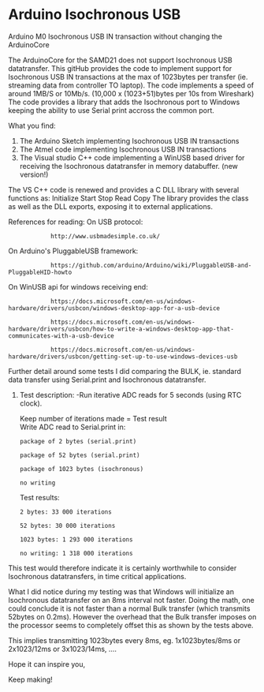 # Arduino Isochronous USB
 Arduino M0 Isochronous USB IN transaction without changing the ArduinoCore


The ArduinoCore for the SAMD21 does not support Isochronous USB datatransfer.
This gitHub provides the code to implement support for Isochronous USB IN transactions at the max of 1023bytes per transfer (ie. streaming data from controller TO laptop). The code implements a speed of around 1MB/S or 10Mb/s. (10,000 x (1023+51)bytes per 10s from Wireshark)
The code provides a library that adds the Isochronous port to Windows keeping the ability to use Serial print accross the common port.

What you find:
1) The Arduino Sketch implementing Isochronous USB IN transactions
2) The Atmel code implementing Isochronous USB IN transactions
3) The Visual studio C++ code implementing a WinUSB based driver for receiving the Isochronous datatransfer in memory databuffer. (new version!)

The VS C++ code is renewed and provides a C DLL library with several functions as:
	Initialize
	Start
	Stop
	Read
	Copy
The library provides the class as well as the DLL exports, exposing it to external applications.

References for reading:
On USB protocol:

				http://www.usbmadesimple.co.uk/
On Arduino's PluggableUSB framework: 

				https://github.com/arduino/Arduino/wiki/PluggableUSB-and-PluggableHID-howto
On WinUSB api for windows receiving end:

				https://docs.microsoft.com/en-us/windows-hardware/drivers/usbcon/windows-desktop-app-for-a-usb-device
   
				https://docs.microsoft.com/en-us/windows-hardware/drivers/usbcon/how-to-write-a-windows-desktop-app-that-communicates-with-a-usb-device
   
				https://docs.microsoft.com/en-us/windows-hardware/drivers/usbcon/getting-set-up-to-use-windows-devices-usb
   
Further detail around some tests I did comparing the BULK, ie. standard data transfer using Serial.print and Isochronous datatransfer.
1. Test description:
   -Run iterative ADC reads for 5 seconds (using RTC clock).
  
    Keep number of iterations made = Test result  
    Write ADC read to Serial.print in:
    
       package of 2 bytes (serial.print)
    
       package of 52 bytes (serial.print)
    
       package of 1023 bytes (isochronous)
    
       no writing
   
    Test results:
   
       2 bytes: 33 000 iterations
    
       52 bytes: 30 000 iterations
    
       1023 bytes: 1 293 000 iterations
    
       no writing: 1 318 000 iterations
    
This test would therefore indicate it is certainly worthwhile to consider Isochronous datatransfers, in time critical applications.

What I did notice during my testing was that Windows will initialize an Isochronous datatransfer on an 8ms interval not faster.
Doing the math, one could conclude it is not faster than a normal Bulk transfer (which transmits 52bytes on 0.2ms). However the overhead that the Bulk transfer imposes on the processor seems to completely offset this as shown by the tests above.

This implies transmitting 1023bytes every 8ms, eg. 1x1023bytes/8ms or 2x1023/12ms or 3x1023/14ms, ....



Hope it can inspire you,

Keep making!
